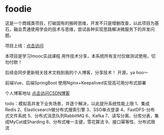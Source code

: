 # foodie
这是一个商城类项目，打破固有的搬砖思维，开发不只是增删改查，以此项目为基石，融会贯通使用学会的技术与思维，尝试各种实现思路解决微服务下的并发问题。

项目上线：[点击访问](http://47.94.138.137/foodie-shop/)

本项目是学习Imooc实战课程
用作技术分享，本系统所有支付仅做测试使用，切勿付款！

后续会同步更新相关技术文档到我的个人博客，分享技术！
开源，ya hoo～

前端Vue，后端SpringBoot
使用Nginx+Keepalived实现高可用分布式部署

个人博客地址 [点击访问CSDN博客](https://blog.csdn.net/Mrkaizi)

todo：模拟高并发下业务场景，并逐个解决，以此提升系统性能上限
1、集成Redis
2、Elasticsearch做分布式搜索引擎
3、SSO单点登录
4、FastDFS-分布式文件系统
5、分布式消息队列RabbitMQ
6、Kafka
7、读写分离、分库分表，集成MyCat或Sharding
8、分布式唯一主键，雪花算法
9、接口幂等性、分布式限流